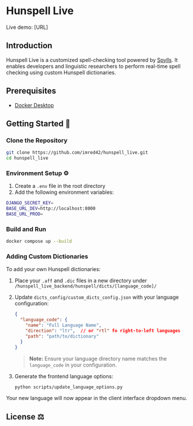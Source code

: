 # Hunspell Live

Live demo: [URL]

## Introduction
Hunspell Live is a customized spell-checking tool powered by [Spylls](https://spylls.readthedocs.io/en/latest/). It enables developers and linguistic researchers to perform real-time spell checking using custom Hunspell dictionaries.

## Prerequisites
- [Docker Desktop](https://www.docker.com/get-started)

## Getting Started 🚀

### Clone the Repository
```bash
git clone https://github.com/imred42/hunspell_live.git
cd hunspell_live
```

### Environment Setup ⚙️
1. Create a `.env` file in the root directory
2. Add the following environment variables:
```bash
DJANGO_SECRET_KEY=
BASE_URL_DEV=http://localhost:8000
BASE_URL_PROD=
```

### Build and Run
```bash
docker compose up --build
```

### Adding Custom Dictionaries
To add your own Hunspell dictionaries:

1. Place your `.aff` and `.dic` files in a new directory under `/hunspell_live_backend/hunspell/dicts/[language_code]/`
2. Update `dicts_config/custom_dicts_config.json` with your language configuration:
   ```json
   {
     "language_code": {
       "name": "Full Language Name",
       "direction": "ltr",  // or "rtl" fo right-to-left languages
       "path": "path/to/dictionary"
     }
   }
   ```
   > **Note:** Ensure your language directory name matches the `language_code` in your configuration.

3. Generate the frontend language options:
   ```bash
   python scripts/update_language_options.py
   ```

Your new language will now appear in the client interface dropdown menu.

## License ⚖️